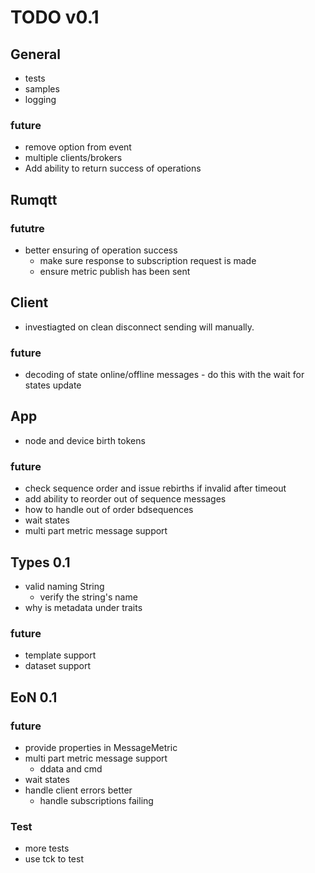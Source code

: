 # TODO v0.1

## General
- tests
- samples
- logging

### future 
- remove option from event
- multiple clients/brokers
- Add ability to return success of operations

## Rumqtt

### fututre
  - better ensuring of operation success
    - make sure response to subscription request is made 
    - ensure metric publish has been sent

## Client
   
   - investiagted on clean disconnect sending will manually.
### future 
 - decoding of state online/offline messages - do this with the wait for states update

## App
- node and device birth tokens

### future 
 - check sequence order and issue rebirths if invalid after timeout 
  - add ability to reorder out of sequence messages
 - how to handle out of order bdsequences
 - wait states
 - multi part metric message support

## Types 0.1
- valid naming String
  - verify the string's name
- why is metadata under traits

### future 
  - template support
  - dataset support

## EoN 0.1

### future

- provide properties in MessageMetric
- multi part metric message support
  - ddata and cmd
- wait states
- handle client errors better
  - handle subscriptions failing

### Test
- more tests 
- use tck to test
